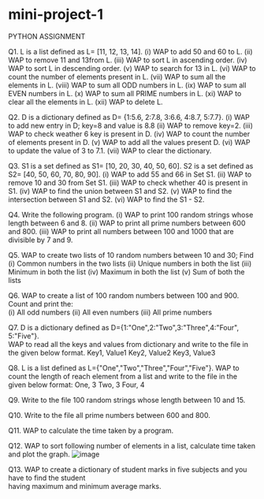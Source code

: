 # mini-project-1
PYTHON ASSIGNMENT

Q1. L is a list defined as L= [11, 12, 13, 14]. 
(i) WAP to add 50 and 60 to L. 
(ii) WAP to remove 11 and 13from L. 
(iii) WAP to sort L in ascending order. 
(iv) WAP to sort L in descending order. 
(v) WAP to search for 13 in L. 
(vi) WAP to count the number of elements present in L. 
(vii) WAP to sum all the elements in L. 
(viii) WAP to sum all ODD numbers in L. 
(ix) WAP to sum all EVEN numbers in L. 
(x) WAP to sum all PRIME numbers in L. 
(xi) WAP to clear all the elements in L. 
(xii) WAP to delete L. 

Q2. D is a dictionary defined as D= {1:5.6, 2:7.8, 3:6.6, 4:8.7, 5:7.7}. 
(i) WAP to add new entry in D; key=8 and value is 8.8 
(ii) WAP to remove key=2. 
(iii) WAP to check weather 6 key is present in D. 
(iv) WAP to count the number of elements present in D. 
(v) WAP to add all the values present D. 
(vi) WAP to update the value of 3 to 7.1. 
(vii) WAP to clear the dictionary. 

Q3. S1 is a set defined as S1= [10, 20, 30, 40, 50, 60]. 
S2 is a set defined as S2= [40, 50, 60, 70, 80, 90]. 
(i) WAP to add 55 and 66 in Set S1. 
(ii) WAP to remove 10 and 30 from Set S1. 
(iii) WAP to check whether 40 is present in S1. 
(iv) WAP to find the union between S1 and S2. 
(v) WAP to find the intersection between S1 and S2. 
(vi) WAP to find the S1 - S2. 

Q4. Write the following program. 
(i) WAP to print 100 random strings whose length between 6 and 8. 
(ii) WAP to print all prime numbers between 600 and 800. 
(iii) WAP to print all numbers between 100 and 1000 that are divisible by 7 and 9. 

Q5. WAP to create two lists of 10 random numbers between 10 and 30; Find  
(i) Common numbers in the two lists 
(ii) Unique numbers in both the list 
(iii) Minimum in both the list 
(iv) Maximum in both the list 
(v) Sum of both the lists 

Q6. WAP to create a list of 100 random numbers between 100 and 900. Count and print the:  
(i) All odd numbers
(ii) All even numbers 
(iii) All prime numbers 

Q7. D is a dictionary defined as D={1:"One",2:"Two",3:"Three",4:"Four", 5:"Five"}.  
WAP to read all the keys and values from dictionary and write to the file in the given below format. 
Key1, Value1 
Key2, Value2 
Key3, Value3 

Q8. L is a list defined as L={"One","Two","Three","Four","Five"}. 
WAP to count the length of reach element from a list and write to the file in the given below format: 
One, 3 
Two, 3 
Four, 4 

Q9. Write to the file 100 random strings whose length between 10 and 15. 

Q10. Write to the file all prime numbers between 600 and 800. 

Q11. WAP to calculate the time taken by a program. 

Q12. WAP to sort following number of elements in a list, calculate time taken and plot the graph. 
![image](https://github.com/user-attachments/assets/6c595f3d-e8b8-47b1-8160-fd9a5ca75be8)

Q13. WAP to create a dictionary of student marks in five subjects and you have to find the student  
having maximum and minimum average marks. 

